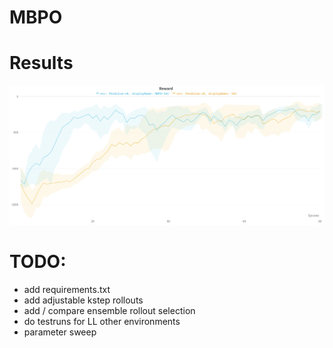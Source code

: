 # MBPO



# Results

![alt_text](imgs/MBPO_Pendulum.png)




# TODO:

- add requirements.txt
- add adjustable kstep rollouts
- add / compare ensemble rollout selection
- do testruns for LL other environments
- parameter sweep
